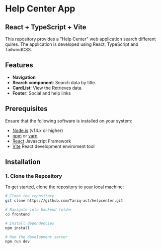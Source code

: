 # Help Center App

## React + TypeScript + Vite

This repository provides a "Help Center" web application search different quires. The application is developed using React, TypeScript and TailwindCSS.

## Features

- **Navigation**
- **Search component**: Search data by title.
- **CardList**: View the Retrieves data.
- **Footer**: Social and help links

## Prerequisites

Ensure that the following software is installed on your system:

- [Node.js](https://nodejs.org/) (v14.x or higher)
- [npm](https://www.npmjs.com/) or [yarn](https://yarnpkg.com/)
- [React](https://react.dev/) Javascript Framework
- [Vite](https://vitejs.dev/) React development enviroment tool

## Installation

### 1. Clone the Repository

To get started, clone the repository to your local machine:

```bash
# Clone the repository
git clone https://github.com/Tariq-act/helpcenter.git
```

```bash
# Navigate into backend folder
cd frontend

# Install dependencies
npm install

# Run the development server
npm run dev
```
